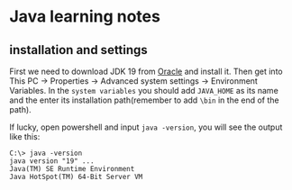 # Java learning notes

## installation and settings

First we need to download JDK 19 from [Oracle](https://www.oracle.com/java/technologies/javase-downloads.html) and install it. Then get into This PC -> Properties -> Advanced system settings -> Environment Variables. In the `system variables` you should add `JAVA_HOME` as its name and the enter its installation path(remember to add `\bin` in the end of the path).

If lucky, open powershell and input `java -version`, you will see the output like this:

```
C:\> java -version
java version "19" ...
Java(TM) SE Runtime Environment
Java HotSpot(TM) 64-Bit Server VM   
```